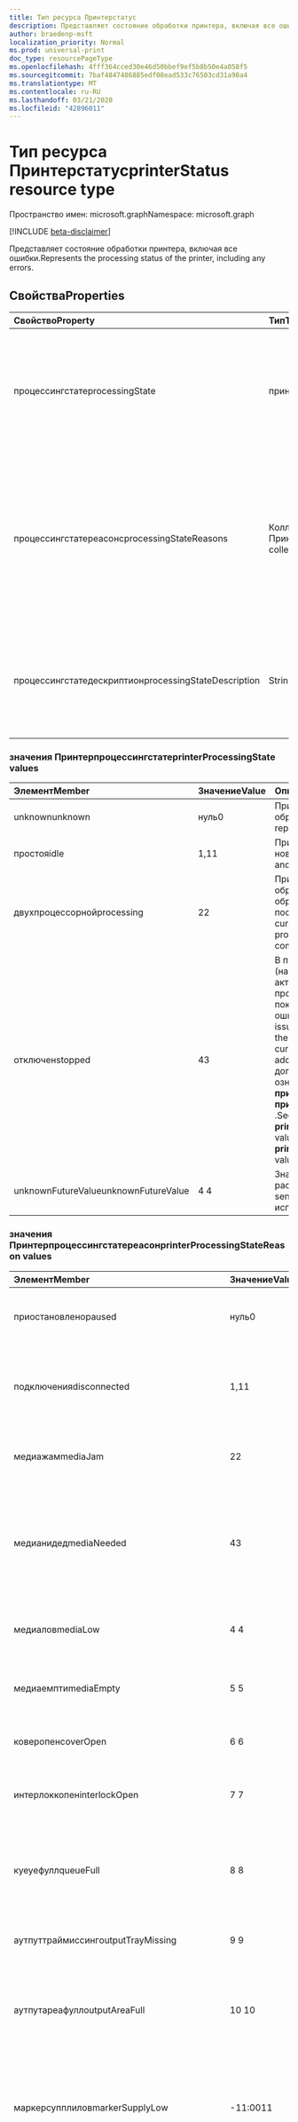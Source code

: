 ```yaml
---
title: Тип ресурса Принтерстатус
description: Представляет состояние обработки принтера, включая все ошибки.
author: braedenp-msft
localization_priority: Normal
ms.prod: universal-print
doc_type: resourcePageType
ms.openlocfilehash: 4fff364cced30e46d50bbef9ef5b8b50e4a058f5
ms.sourcegitcommit: 7baf4847486885edf08ead533c76503cd31a98a4
ms.translationtype: MT
ms.contentlocale: ru-RU
ms.lasthandoff: 03/21/2020
ms.locfileid: "42896011"
---
```

# <a name="printerstatus-resource-type"></a><span data-ttu-id="56edc-103">Тип ресурса Принтерстатус</span><span class="sxs-lookup"><span data-stu-id="56edc-103">printerStatus resource type</span></span>

<span data-ttu-id="56edc-104">Пространство имен: microsoft.graph</span><span class="sxs-lookup"><span data-stu-id="56edc-104">Namespace: microsoft.graph</span></span>

[!INCLUDE [beta-disclaimer](../../includes/beta-disclaimer.md)]

<span data-ttu-id="56edc-105">Представляет состояние обработки принтера, включая все ошибки.</span><span class="sxs-lookup"><span data-stu-id="56edc-105">Represents the processing status of the printer, including any errors.</span></span>

## <a name="properties"></a><span data-ttu-id="56edc-106">Свойства</span><span class="sxs-lookup"><span data-stu-id="56edc-106">Properties</span></span>
| <span data-ttu-id="56edc-107">Свойство</span><span class="sxs-lookup"><span data-stu-id="56edc-107">Property</span></span>     | <span data-ttu-id="56edc-108">Тип</span><span class="sxs-lookup"><span data-stu-id="56edc-108">Type</span></span>        | <span data-ttu-id="56edc-109">Описание</span><span class="sxs-lookup"><span data-stu-id="56edc-109">Description</span></span> |
|:-------------|:------------|:------------|
|<span data-ttu-id="56edc-110">процессингстате</span><span class="sxs-lookup"><span data-stu-id="56edc-110">processingState</span></span>|<span data-ttu-id="56edc-111">принтерпроцессингстате</span><span class="sxs-lookup"><span data-stu-id="56edc-111">printerProcessingState</span></span>|<span data-ttu-id="56edc-112">Текущее состояние обработки.</span><span class="sxs-lookup"><span data-stu-id="56edc-112">The current processing state.</span></span> <span data-ttu-id="56edc-113">Допустимые значения описаны в приведенной ниже таблице.</span><span class="sxs-lookup"><span data-stu-id="56edc-113">Valid values are described in the following table.</span></span> <span data-ttu-id="56edc-114">Только для чтения.</span><span class="sxs-lookup"><span data-stu-id="56edc-114">Read-only.</span></span>|
|<span data-ttu-id="56edc-115">процессингстатереасонс</span><span class="sxs-lookup"><span data-stu-id="56edc-115">processingStateReasons</span></span>|<span data-ttu-id="56edc-116">Коллекция Принтерпроцессингстатереасон</span><span class="sxs-lookup"><span data-stu-id="56edc-116">printerProcessingStateReason collection</span></span>|<span data-ttu-id="56edc-117">Список причин, по которым принтер находится в текущем состоянии.</span><span class="sxs-lookup"><span data-stu-id="56edc-117">The list of reasons describing why the printer is in the current state.</span></span> <span data-ttu-id="56edc-118">Допустимые значения описаны в приведенной ниже таблице.</span><span class="sxs-lookup"><span data-stu-id="56edc-118">Valid values are described in the following table.</span></span> <span data-ttu-id="56edc-119">Только для чтения.</span><span class="sxs-lookup"><span data-stu-id="56edc-119">Read-only.</span></span>|
|<span data-ttu-id="56edc-120">процессингстатедескриптион</span><span class="sxs-lookup"><span data-stu-id="56edc-120">processingStateDescription</span></span>|<span data-ttu-id="56edc-121">String</span><span class="sxs-lookup"><span data-stu-id="56edc-121">String</span></span>|<span data-ttu-id="56edc-122">Удобное для человека описание текущего состояния обработки принтера.</span><span class="sxs-lookup"><span data-stu-id="56edc-122">A human-readable description of the printer's current processing state.</span></span> <span data-ttu-id="56edc-123">Только для чтения.</span><span class="sxs-lookup"><span data-stu-id="56edc-123">Read-only.</span></span>|

### <a name="printerprocessingstate-values"></a><span data-ttu-id="56edc-124">значения Принтерпроцессингстате</span><span class="sxs-lookup"><span data-stu-id="56edc-124">printerProcessingState values</span></span>

|<span data-ttu-id="56edc-125">Элемент</span><span class="sxs-lookup"><span data-stu-id="56edc-125">Member</span></span>|<span data-ttu-id="56edc-126">Значение</span><span class="sxs-lookup"><span data-stu-id="56edc-126">Value</span></span>|<span data-ttu-id="56edc-127">Описание</span><span class="sxs-lookup"><span data-stu-id="56edc-127">Description</span></span>|
|:---|:---|:---|
|<span data-ttu-id="56edc-128">unknown</span><span class="sxs-lookup"><span data-stu-id="56edc-128">unknown</span></span>|<span data-ttu-id="56edc-129">нуль</span><span class="sxs-lookup"><span data-stu-id="56edc-129">0</span></span>|<span data-ttu-id="56edc-130">Принтер имеет неизвестный режим обработки.</span><span class="sxs-lookup"><span data-stu-id="56edc-130">The processing state reported by the printer is unknown.</span></span>|
|<span data-ttu-id="56edc-131">простоя</span><span class="sxs-lookup"><span data-stu-id="56edc-131">idle</span></span>|<span data-ttu-id="56edc-132">1,1</span><span class="sxs-lookup"><span data-stu-id="56edc-132">1</span></span>|<span data-ttu-id="56edc-133">Принтер простаивает и готов принять новые задания печати.</span><span class="sxs-lookup"><span data-stu-id="56edc-133">The printer is idle and ready to accept new print jobs.</span></span>|
|<span data-ttu-id="56edc-134">двухпроцессорной</span><span class="sxs-lookup"><span data-stu-id="56edc-134">processing</span></span>|<span data-ttu-id="56edc-135">2</span><span class="sxs-lookup"><span data-stu-id="56edc-135">2</span></span>|<span data-ttu-id="56edc-136">Принтер в настоящее время обрабатывает задание печати и обрабатывает все ожидающие задания после завершения.</span><span class="sxs-lookup"><span data-stu-id="56edc-136">The printer is currently processing a print job and will process any pending jobs upon completion.</span></span>|
|<span data-ttu-id="56edc-137">отключен</span><span class="sxs-lookup"><span data-stu-id="56edc-137">stopped</span></span>|<span data-ttu-id="56edc-138">4</span><span class="sxs-lookup"><span data-stu-id="56edc-138">3</span></span>|<span data-ttu-id="56edc-139">В принтере возникла ошибка (например, закончилась бумага в активном лотке), и она не может продолжить текущее задание печати, пока не будет устранена эта ошибка.</span><span class="sxs-lookup"><span data-stu-id="56edc-139">The printer encountered an issue (for example, ran out of paper in the active tray) and cannot continue the current print job until the issue is addressed.</span></span> <span data-ttu-id="56edc-140">Для получения дополнительных сведений ознакомьтесь со значениями **принтерпроцессингстатереасонс** или **принтерпроцессингстатедескриптион** .</span><span class="sxs-lookup"><span data-stu-id="56edc-140">See the **printerProcessingStateReasons** value(s) or the **printerProcessingStateDescription** value for more information.</span></span>|
|<span data-ttu-id="56edc-141">unknownFutureValue</span><span class="sxs-lookup"><span data-stu-id="56edc-141">unknownFutureValue</span></span>|<span data-ttu-id="56edc-142">4 </span><span class="sxs-lookup"><span data-stu-id="56edc-142">4</span></span>|<span data-ttu-id="56edc-143">Значение Sentinel для перечисления расширяемые.</span><span class="sxs-lookup"><span data-stu-id="56edc-143">Evolvable enumeration sentinel value.</span></span> <span data-ttu-id="56edc-144">Не следует использовать.</span><span class="sxs-lookup"><span data-stu-id="56edc-144">Do not use.</span></span>|

### <a name="printerprocessingstatereason-values"></a><span data-ttu-id="56edc-145">значения Принтерпроцессингстатереасон</span><span class="sxs-lookup"><span data-stu-id="56edc-145">printerProcessingStateReason values</span></span>

|<span data-ttu-id="56edc-146">Элемент</span><span class="sxs-lookup"><span data-stu-id="56edc-146">Member</span></span>|<span data-ttu-id="56edc-147">Значение</span><span class="sxs-lookup"><span data-stu-id="56edc-147">Value</span></span>|<span data-ttu-id="56edc-148">Описание</span><span class="sxs-lookup"><span data-stu-id="56edc-148">Description</span></span>|
|:---|:---|:---|
|<span data-ttu-id="56edc-149">приостановлено</span><span class="sxs-lookup"><span data-stu-id="56edc-149">paused</span></span>|<span data-ttu-id="56edc-150">нуль</span><span class="sxs-lookup"><span data-stu-id="56edc-150">0</span></span>| <span data-ttu-id="56edc-151">Текущее задание печати было приостановлено.</span><span class="sxs-lookup"><span data-stu-id="56edc-151">An ongoing print job was paused.</span></span>|
|<span data-ttu-id="56edc-152">подключения</span><span class="sxs-lookup"><span data-stu-id="56edc-152">disconnected</span></span>|<span data-ttu-id="56edc-153">1,1</span><span class="sxs-lookup"><span data-stu-id="56edc-153">1</span></span>|<span data-ttu-id="56edc-154">Подключение к принтеру разорвано или не может быть установлено.</span><span class="sxs-lookup"><span data-stu-id="56edc-154">The connection to the printer was lost or cannot be established.</span></span>|
|<span data-ttu-id="56edc-155">медиажам</span><span class="sxs-lookup"><span data-stu-id="56edc-155">mediaJam</span></span>|<span data-ttu-id="56edc-156">2</span><span class="sxs-lookup"><span data-stu-id="56edc-156">2</span></span>|<span data-ttu-id="56edc-157">На носителе в одном или нескольких лотках застряла бумага.</span><span class="sxs-lookup"><span data-stu-id="56edc-157">Media in one or more trays is jammed.</span></span>|
|<span data-ttu-id="56edc-158">медианидед</span><span class="sxs-lookup"><span data-stu-id="56edc-158">mediaNeeded</span></span>|<span data-ttu-id="56edc-159">4</span><span class="sxs-lookup"><span data-stu-id="56edc-159">3</span></span>|<span data-ttu-id="56edc-160">Перед продолжением задания необходимо заменить носитель в используемом в текущий момент входном лотке.</span><span class="sxs-lookup"><span data-stu-id="56edc-160">Media in the currently-used input tray needs to be replaced before the job can continue.</span></span>|
|<span data-ttu-id="56edc-161">медиалов</span><span class="sxs-lookup"><span data-stu-id="56edc-161">mediaLow</span></span>|<span data-ttu-id="56edc-162">4 </span><span class="sxs-lookup"><span data-stu-id="56edc-162">4</span></span>|<span data-ttu-id="56edc-163">Носители в одном или нескольких лотках почти исчерпаны.</span><span class="sxs-lookup"><span data-stu-id="56edc-163">Media in one or more trays is almost exhausted.</span></span>|
|<span data-ttu-id="56edc-164">медиаемпти</span><span class="sxs-lookup"><span data-stu-id="56edc-164">mediaEmpty</span></span>|<span data-ttu-id="56edc-165">5 </span><span class="sxs-lookup"><span data-stu-id="56edc-165">5</span></span>|<span data-ttu-id="56edc-166">Носители в одном или нескольких лотках исчерпаны.</span><span class="sxs-lookup"><span data-stu-id="56edc-166">Media in one or more trays is exhausted.</span></span>|
|<span data-ttu-id="56edc-167">коверопен</span><span class="sxs-lookup"><span data-stu-id="56edc-167">coverOpen</span></span>|<span data-ttu-id="56edc-168">6 </span><span class="sxs-lookup"><span data-stu-id="56edc-168">6</span></span>|<span data-ttu-id="56edc-169">Одна или несколько закрываемых обложек открыты.</span><span class="sxs-lookup"><span data-stu-id="56edc-169">One or more covers are open.</span></span>|
|<span data-ttu-id="56edc-170">интерлоккопен</span><span class="sxs-lookup"><span data-stu-id="56edc-170">interlockOpen</span></span>|<span data-ttu-id="56edc-171">7 </span><span class="sxs-lookup"><span data-stu-id="56edc-171">7</span></span>|<span data-ttu-id="56edc-172">Открыто одно или несколько устройств с подблокировками.</span><span class="sxs-lookup"><span data-stu-id="56edc-172">One or more interlock devices are open.</span></span>|
|<span data-ttu-id="56edc-173">куеуефулл</span><span class="sxs-lookup"><span data-stu-id="56edc-173">queueFull</span></span>|<span data-ttu-id="56edc-174">8 </span><span class="sxs-lookup"><span data-stu-id="56edc-174">8</span></span>|<span data-ttu-id="56edc-175">Очередь печати принтера заполнена, а новые задания не могут быть помещены в очередь.</span><span class="sxs-lookup"><span data-stu-id="56edc-175">The printer's spooler queue is full and new jobs cannot be queued.</span></span>|
|<span data-ttu-id="56edc-176">аутпуттраймиссинг</span><span class="sxs-lookup"><span data-stu-id="56edc-176">outputTrayMissing</span></span>|<span data-ttu-id="56edc-177">9 </span><span class="sxs-lookup"><span data-stu-id="56edc-177">9</span></span>|<span data-ttu-id="56edc-178">Отсутствует один или несколько выходных лотков.</span><span class="sxs-lookup"><span data-stu-id="56edc-178">One or more output trays are missing.</span></span>|
|<span data-ttu-id="56edc-179">аутпутареафулл</span><span class="sxs-lookup"><span data-stu-id="56edc-179">outputAreaFull</span></span>|<span data-ttu-id="56edc-180">10 </span><span class="sxs-lookup"><span data-stu-id="56edc-180">10</span></span>|<span data-ttu-id="56edc-181">Один или несколько выходных лотков заполнены и не могут принимать больше носителей.</span><span class="sxs-lookup"><span data-stu-id="56edc-181">One or more output trays are full and cannot accept more media.</span></span>|
|<span data-ttu-id="56edc-182">маркерсупплилов</span><span class="sxs-lookup"><span data-stu-id="56edc-182">markerSupplyLow</span></span>|<span data-ttu-id="56edc-183">-11:00</span><span class="sxs-lookup"><span data-stu-id="56edc-183">11</span></span>|<span data-ttu-id="56edc-184">Один или несколько источников маркеров (например, чернил, тонера или ленты) имеют низкую заданное значение.</span><span class="sxs-lookup"><span data-stu-id="56edc-184">One or more marker sources (for example, ink, toner or ribbon) are low.</span></span>|
|<span data-ttu-id="56edc-185">маркерсупплемпти</span><span class="sxs-lookup"><span data-stu-id="56edc-185">markerSupplyEmpty</span></span>|<span data-ttu-id="56edc-186">12</span><span class="sxs-lookup"><span data-stu-id="56edc-186">12</span></span>|<span data-ttu-id="56edc-187">Один или несколько источников маркеров (например, чернил, тонера или ленты) исчерпаны.</span><span class="sxs-lookup"><span data-stu-id="56edc-187">One or more marker sources (for example, ink, toner or ribbon) are exhausted.</span></span>|
|<span data-ttu-id="56edc-188">инпуттраймиссинг</span><span class="sxs-lookup"><span data-stu-id="56edc-188">inputTrayMissing</span></span>|<span data-ttu-id="56edc-189">13 </span><span class="sxs-lookup"><span data-stu-id="56edc-189">13</span></span>|<span data-ttu-id="56edc-190">Один или несколько входных лотков нет на устройстве.</span><span class="sxs-lookup"><span data-stu-id="56edc-190">One or more input trays are not in the device.</span></span>|
|<span data-ttu-id="56edc-191">аутпуталмостфулл</span><span class="sxs-lookup"><span data-stu-id="56edc-191">outputAlmostFull</span></span>|<span data-ttu-id="56edc-192">14 </span><span class="sxs-lookup"><span data-stu-id="56edc-192">14</span></span>|<span data-ttu-id="56edc-193">Одна или несколько областей вывода почти заполнены (например, табло, укладчик, средство упорядочения).</span><span class="sxs-lookup"><span data-stu-id="56edc-193">One or more output area is almost full (for example, tray, stacker, collator).</span></span>|
|<span data-ttu-id="56edc-194">маркервастеалмостфулл</span><span class="sxs-lookup"><span data-stu-id="56edc-194">markerWasteAlmostFull</span></span>|<span data-ttu-id="56edc-195">15 </span><span class="sxs-lookup"><span data-stu-id="56edc-195">15</span></span>|<span data-ttu-id="56edc-196">Приемник отработанного маркера устройства почти заполнен.</span><span class="sxs-lookup"><span data-stu-id="56edc-196">The device marker supply waste receptacle is almost full.</span></span>|
|<span data-ttu-id="56edc-197">маркервастефулл</span><span class="sxs-lookup"><span data-stu-id="56edc-197">markerWasteFull</span></span>|<span data-ttu-id="56edc-198">16 </span><span class="sxs-lookup"><span data-stu-id="56edc-198">16</span></span>|<span data-ttu-id="56edc-199">Заполнение маркера устройства не заполнено.</span><span class="sxs-lookup"><span data-stu-id="56edc-199">The device marker supply waste receptacle is full.</span></span>|
|<span data-ttu-id="56edc-200">фусеровертемп</span><span class="sxs-lookup"><span data-stu-id="56edc-200">fuserOverTemp</span></span>|<span data-ttu-id="56edc-201">17 </span><span class="sxs-lookup"><span data-stu-id="56edc-201">17</span></span>|<span data-ttu-id="56edc-202">Температура для предохранителей превышает нормальную.</span><span class="sxs-lookup"><span data-stu-id="56edc-202">The fuser temperature is above normal.</span></span>|
|<span data-ttu-id="56edc-203">фусерундертемп</span><span class="sxs-lookup"><span data-stu-id="56edc-203">fuserUnderTemp</span></span>|<span data-ttu-id="56edc-204">18 </span><span class="sxs-lookup"><span data-stu-id="56edc-204">18</span></span>|<span data-ttu-id="56edc-205">Температура предохранителя ниже среднего.</span><span class="sxs-lookup"><span data-stu-id="56edc-205">The fuser temperature is below normal.</span></span>|
|<span data-ttu-id="56edc-206">остальные</span><span class="sxs-lookup"><span data-stu-id="56edc-206">other</span></span>|<span data-ttu-id="56edc-207">19</span><span class="sxs-lookup"><span data-stu-id="56edc-207">19</span></span>|<span data-ttu-id="56edc-208">Любая другая причина, не относящаяся к остальным причинам.</span><span class="sxs-lookup"><span data-stu-id="56edc-208">Any other reason that does not fall in rest of the reasons.</span></span>|
|<span data-ttu-id="56edc-209">unknownFutureValue</span><span class="sxs-lookup"><span data-stu-id="56edc-209">unknownFutureValue</span></span>|<span data-ttu-id="56edc-210">двадцать</span><span class="sxs-lookup"><span data-stu-id="56edc-210">20</span></span>|<span data-ttu-id="56edc-211">Значение Sentinel для перечисления расширяемые.</span><span class="sxs-lookup"><span data-stu-id="56edc-211">Evolvable enumeration sentinel value.</span></span> <span data-ttu-id="56edc-212">Не следует использовать.</span><span class="sxs-lookup"><span data-stu-id="56edc-212">Do not use.</span></span>|

## <a name="json-representation"></a><span data-ttu-id="56edc-213">Представление JSON</span><span class="sxs-lookup"><span data-stu-id="56edc-213">JSON representation</span></span>

<span data-ttu-id="56edc-214">Ниже указано представление ресурса в формате JSON.</span><span class="sxs-lookup"><span data-stu-id="56edc-214">The following is a JSON representation of the resource.</span></span>

<!-- {
  "blockType": "resource",
  "optionalProperties": [

  ],
  "@odata.type": "microsoft.graph.printerStatus"
}-->

```json
{
    "processingState": "String",
    "processingStateReasons": ["String"],
    "processingStateDescription": "String"
}
```

<!-- uuid: 8fcb5dbc-d5aa-4681-8e31-b001d5168d79
2015-10-25 14:57:30 UTC -->
<!-- {
  "type": "#page.annotation",
  "description": "printerStatus resource",
  "keywords": "",
  "section": "documentation",
  "tocPath": ""
}-->